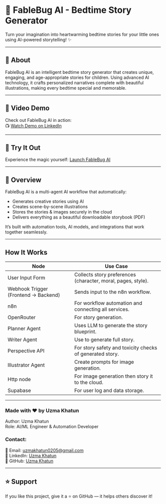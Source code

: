 # 🌙 FableBug AI - Bedtime Story Generator

Turn your imagination into heartwarming bedtime stories for your little ones using AI-powered storytelling! ✨

---

## 📖 About
FableBug AI is an intelligent bedtime story generator that creates unique, engaging, and age-appropriate stories for children. Using advanced AI technology, it crafts personalized narratives complete with beautiful illustrations, making every bedtime special and memorable.

--- 

## 🎥 Video Demo
Check out FableBug AI in action:<br>
📺 [Watch Demo on LinkedIn](https://www.linkedin.com/feed/update/urn:li:activity:7370693176103235584/)

---

## 🚀 Try It Out
Experience the magic yourself: [Launch FableBug AI](https://fable-bug-ai.netlify.app/)

----

## 🚀 Overview
FableBug AI is a multi-agent AI workflow that automatically:

- Generates creative stories using AI
- Creates scene-by-scene illustrations
- Stores the stories & images securely in the cloud
- Delivers everything as a beautiful downloadable storybook (PDF)
 
It’s built with automation tools, AI models, and integrations that work together seamlessly.

---

##  How It Works
| Node | Use Case |
|--------|---------|
| User Input Form | Collects story preferences (character, moral, pages, style). |
| Webhook Trigger (Frontend → Backend) | Sends input to the n8n workflow. |
| n8n | For workflow automation and connecting all services. |
| OpenRouter | For story generation. |
| Planner Agent | Uses LLM to generate the story blueprint. |
| Writer Agent | Use to generate full story. |
| Perspective API | For story safety and toxicity checks of generated story. |
| Illustrator Agent | Create prompts for image generation. |
| Http node | For image generation then story it to the cloud. |
| Supabase | For user log and data storage. |

---

### Made with ❤️ by <strong> Uzma Khatun </strong>

Author: Uzma Khatun <br>
Role: AI/ML Engineer & Automation Developer <br>
### Contact:
📧 Email: uzmakhatun0205@gmail.com <br>
💼 LinkedIn: [Uzma Khatun](https://www.linkedin.com/in/uzma-khatun-88b990334/) <br>
🐙 GitHub: [Uzma Khatun](https://github.com/UzmaKhatun)

---

## ⭐ Support
If you like this project, give it a ⭐ on GitHub — it helps others discover it!

